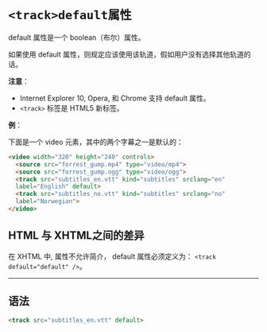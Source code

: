 # `<track>default属性`

default 属性是一个 boolean（布尔）属性。

如果使用 default 属性，则规定应该使用该轨道，假如用户没有选择其他轨道的话。

**注意**：

- Internet Explorer 10, Opera, 和 Chrome 支持 default 属性。
- `<track>` 标签是 HTML5 新标签。

**例**：

下面是一个 video 元素，其中的两个字幕之一是默认的：

```html
<video width="320" height="240" controls>
  <source src="forrest_gump.mp4" type="video/mp4">
  <source src="forrest_gump.ogg" type="video/ogg">
  <track src="subtitles_en.vtt" kind="subtitles" srclang="en"
  label="English" default>
  <track src="subtitles_no.vtt" kind="subtitles" srclang="no"
  label="Norwegian">
</video>
```

## HTML 与 XHTML之间的差异

在 XHTML 中, 属性不允许简介， default 属性必须定义为： `<track default="default" />`。

------

## 语法

```html 
<track src="subtitles_en.vtt" default>
```

